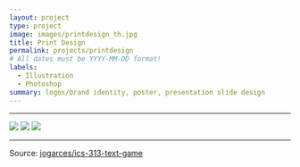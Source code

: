 ```yaml
---
layout: project
type: project
image: images/printdesign_th.jpg
title: Print Design
permalink: projects/printdesign
# All dates must be YYYY-MM-DD format!
labels:
  - Illustration
  - Photoshop
summary: logos/brand identity, poster, presentation slide design 
---
```




<hr>

<img class="ui image" src="{{ site.baseurl }}/images/logos.jpg">

<img class="ui image" src="{{ site.baseurl }}/images/AIR_ppt.jpg">

<img class="ui image" src="{{ site.baseurl }}/images/icc.jpg">

<hr>

Source: <a href="https://github.com/jogarces/ics-313-text-game"><i class="large github icon "></i>jogarces/ics-313-text-game</a>

